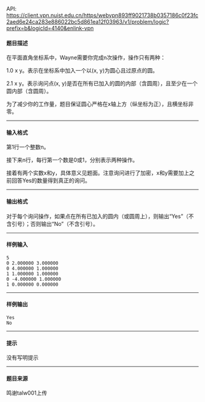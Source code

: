 API: https://client.vpn.nuist.edu.cn/https/webvpn893ff9021738b0357186c0f23fc2aed6e24ca283e886022bc5d861ea12f03963/v1/problem/logic?prefix=b&logicId=4140&enlink-vpn

#### 题目描述

在平面直角坐标系中，Wayne需要你完成n次操作，操作只有两种：

1.0 x y。表示在坐标系中加入一个以(x, y)为圆心且过原点的圆。

2.1 x y。表示询问点(x, y)是否在所有已加入的圆的内部（含圆周），且至少在一个圆内部（含圆周）。

为了减少你的工作量，题目保证圆心严格在x轴上方（纵坐标为正），且横坐标非零。

---

#### 输入格式

第1行一个整数n。

接下来n行，每行第一个数是0或1，分别表示两种操作。

接着有两个实数x和y，具体意义见题面。注意询问进行了加密，x和y需要加上之前回答Yes的数量得到真正的询问。

---

#### 输出格式

对于每个询问操作，如果点在所有已加入的圆内（或圆周上），则输出“Yes”（不含引号）；否则输出“No”（不含引号）。

---

#### 样例输入
```
5
0 2.000000 3.000000
0 4.000000 1.000000
1 1.000000 1.000000
0 -4.000000 1.000000
1 0.000000 0.000000
```

---

#### 样例输出
```
Yes
No
```

---

#### 提示

没有写明提示

---

#### 题目来源

鸣谢talw001上传